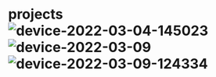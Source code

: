 # projects![device-2022-03-04-145023](https://user-images.githubusercontent.com/62395780/157441185-130b0513-894f-4800-b34a-91459829e3f6.png)![device-2022-03-09](https://user-images.githubusercontent.com/62395780/157441220-6115c910-c440-4179-90bb-4591ed50aebd.png)![device-2022-03-09-124334](https://user-images.githubusercontent.com/62395780/157441627-2ac677c6-c75b-46b4-8d64-21113cb253d8.png)

